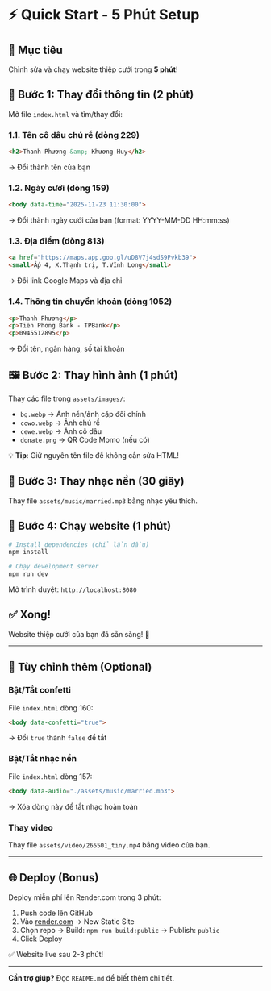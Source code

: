 # ⚡ Quick Start - 5 Phút Setup

## 🎯 Mục tiêu
Chỉnh sửa và chạy website thiệp cưới trong **5 phút**!

## 📝 Bước 1: Thay đổi thông tin (2 phút)

Mở file `index.html` và tìm/thay đổi:

### 1.1. Tên cô dâu chú rể (dòng 229)
```html
<h2>Thanh Phương &amp; Khương Huy</h2>
```
→ Đổi thành tên của bạn

### 1.2. Ngày cưới (dòng 159)
```html
<body data-time="2025-11-23 11:30:00">
```
→ Đổi thành ngày cưới của bạn (format: YYYY-MM-DD HH:mm:ss)

### 1.3. Địa điểm (dòng 813)
```html
<a href="https://maps.app.goo.gl/uD8V7j4sdS9Pvkb39">
<small>Ấp 4, X.Thạnh trị, T.Vĩnh Long</small>
```
→ Đổi link Google Maps và địa chỉ

### 1.4. Thông tin chuyển khoản (dòng 1052)
```html
<p>Thanh Phương</p>
<p>Tiên Phong Bank - TPBank</p>
<p>0945512895</p>
```
→ Đổi tên, ngân hàng, số tài khoản

## 🖼️ Bước 2: Thay hình ảnh (1 phút)

Thay các file trong `assets/images/`:
- `bg.webp` → Ảnh nền/ảnh cặp đôi chính
- `cowo.webp` → Ảnh chú rể
- `cewe.webp` → Ảnh cô dâu
- `donate.png` → QR Code Momo (nếu có)

💡 **Tip**: Giữ nguyên tên file để không cần sửa HTML!

## 🎵 Bước 3: Thay nhạc nền (30 giây)

Thay file `assets/music/married.mp3` bằng nhạc yêu thích.

## 🚀 Bước 4: Chạy website (1 phút)

```bash
# Install dependencies (chỉ lần đầu)
npm install

# Chạy development server
npm run dev
```

Mở trình duyệt: `http://localhost:8080`

## ✅ Xong!

Website thiệp cưới của bạn đã sẵn sàng! 🎉

---

## 🎨 Tùy chỉnh thêm (Optional)

### Bật/Tắt confetti
File `index.html` dòng 160:
```html
<body data-confetti="true">
```
→ Đổi `true` thành `false` để tắt

### Bật/Tắt nhạc nền
File `index.html` dòng 157:
```html
<body data-audio="./assets/music/married.mp3">
```
→ Xóa dòng này để tắt nhạc hoàn toàn

### Thay video
Thay file `assets/video/265501_tiny.mp4` bằng video của bạn.

---

## 🌐 Deploy (Bonus)

Deploy miễn phí lên Render.com trong 3 phút:

1. Push code lên GitHub
2. Vào [render.com](https://render.com) → New Static Site
3. Chọn repo → Build: `npm run build:public` → Publish: `public`
4. Click Deploy

✅ Website live sau 2-3 phút!

---

**Cần trợ giúp?** Đọc `README.md` để biết thêm chi tiết.

